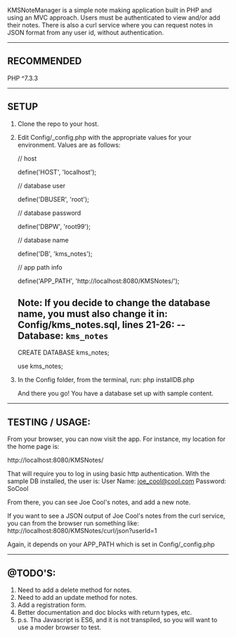 KMSNoteManager is a simple note making application built in PHP and using an MVC approach.
Users must be authenticated to view and/or add their notes. There is also a curl service 
where you can request notes in JSON format from any user id, without authentication.

-------------------------------------------------------------------
RECOMMENDED
-------------------------------------------------------------------
PHP ^7.3.3

-------------------------------------------------------------------
SETUP
-------------------------------------------------------------------
1) Clone the repo to your host.

2) Edit Config/_config.php with the appropriate values for your environment.
   Values are as follows:
   
   // host
   
   define('HOST', 'localhost');

   // database user
   
   define('DBUSER', 'root');

   // database password
   
   define('DBPW', 'root99');

   // database name
   
   define('DB', 'kms_notes');

   // app path info
   
   define('APP_PATH', 'http://localhost:8080/KMSNotes/');
   
   Note: If you decide to change the database name, you must also change it in:
   Config/kms_notes.sql, lines 21-26:
   -- Database: `kms_notes`
   --

   CREATE DATABASE kms_notes;

   use kms_notes;
   
3) In the Config folder, from the terminal, run:
   php installDB.php
   
   And there you go! You have a database set up with sample content.


-------------------------------------------------------------------
TESTING / USAGE: 
-------------------------------------------------------------------

From your browser, you can now visit the app. For instance, my location
for the home page is:

http://localhost:8080/KMSNotes/

That will require you to log in using basic http authentication. With the sample
DB installed, the user is:
User Name: joe_cool@cool.com
Password: SoCool

From there, you can see Joe Cool's notes, and add a new note.

If you want to see a JSON output of Joe Cool's notes from the curl service, you can from the browser run
something like: http://localhost:8080/KMSNotes/curl/json?userId=1

Again, it depends on your APP_PATH which is set in Config/_config.php

-------------------------------------------------------------------
@TODO'S: 
-------------------------------------------------------------------
1) Need to add a delete method for notes.
2) Need to add an update method for notes.
3) Add a registration form.
4) Better documentation and doc blocks with return types, etc.
5) p.s. Tha Javascript is ES6, and it is not transpiled, so you will want to use a moder browser to test.

